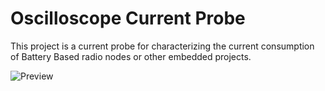 # Oscilloscope Current Probe

This project is a current probe for characterizing the current consumption of Battery Based radio nodes or other embedded projects.

![Preview](http://i.imgur.com/YKki3hx.png)

